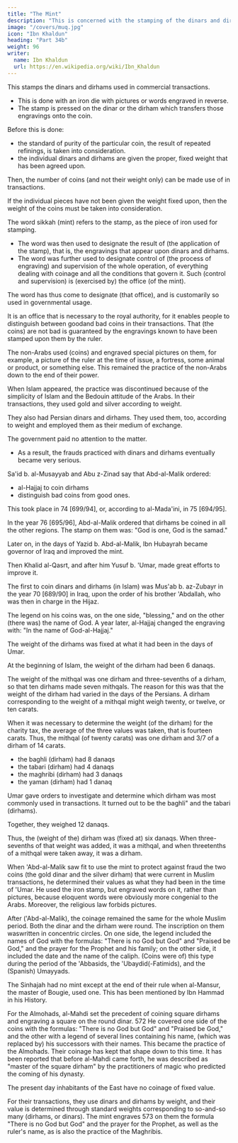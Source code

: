 ```yaml
---
title: "The Mint"
description: "This is concerned with the stamping of the dinars and dirhams used in commercial transactions"
image: "/covers/muq.jpg"
icon: "Ibn Khaldun"
heading: "Part 34b"
weight: 96
writer:
  name: Ibn Khaldun
  url: https://en.wikipedia.org/wiki/Ibn_Khaldun
---
```



This stamps the dinars and dirhams used in commercial transactions. 
- This is done with an iron die with pictures or words engraved in reverse. 
- The stamp is pressed on the dinar or the dirham which transfers those engravings onto the coin. 

Before this is done:
- the standard of purity of the particular coin, the result of repeated refinings, is taken into consideration. 
- the individual dinars and dirhams are given the proper, fixed weight that has been agreed upon. 

Then, the number of coins (and not their weight only) can be made use of in transactions. 

If the individual pieces have not been given the weight fixed upon, then the weight of the coins must be taken into consideration.

The word sikkah (mint) refers to the stamp, as the piece of iron used for stamping. 
- The word was then used to designate the result of (the application of the stamp), that is, the engravings that appear upon dinars and dirhams. 
- The word was further used to designate control of (the process of engraving) and supervision of the whole operation, of everything dealing with coinage and all the conditions that govern it. Such (control and supervision) is
(exercised by) the office (of the mint).

The word has thus come to designate (that office), and is customarily so used in governmental usage. 

It is an office that is necessary to the royal authority, for it enables people to distinguish between goodand bad coins in their transactions. That (the coins) are not bad is guaranteed by the engravings known to have been stamped upon them by the ruler.

The non-Arabs used (coins) and engraved special pictures on them, for example, a picture of the ruler at the time of issue, a fortress,<!-- 564 --> some animal or product, or something else. This remained the practice of the non-Arabs down to the
end of their power.

When Islam appeared, the practice was discontinued because of the simplicity of Islam and the Bedouin attitude of the Arabs. In their transactions, they used gold and silver according to weight.

They also had Persian dinars and dirhams. They used them, too, according to weight and employed them as their medium of exchange. 

The government paid no attention to the matter. 
- As a result, the frauds practiced with dinars and dirhams eventually became very serious.

Sa'id b. al-Musayyab and Abu z-Zinad say that<!-- , 565 --> Abd-al-Malik ordered:
- al-Hajjaj to coin dirhams
- distinguish bad coins from good ones. 

This took place in 74 [699/94], or, according to al-Mada'ini, <!-- 566 --> in 75 [694/95]. 

In the year 76 [695/96], Abd-al-Malik ordered that dirhams be coined in all the other regions. The stamp on them was: "God is one, God is the samad."
<!-- 56 7 -->

Later on, in the days of Yazid b. Abd-al-Malik, Ibn Hubayrah became governor of Iraq and improved the mint. 

Then Khalid al-Qasrt, and after him Yusuf b. 'Umar, made great efforts to improve it.

The first to coin dinars and dirhams (in Islam) was Mus'ab b. az-Zubayr<!--  568 --> in the year 70 [689/90] in Iraq, upon the order of his brother 'Abdallah, who was then in charge in the Hijaz. 

The legend on his coins was, on the one side, "blessing," and on the other (there was) the name of God. A year
later, al-Hajjaj changed the engraving with: "In the name of God-al-Hajjaj." <!-- 569 -->

The weight of the dirhams was fixed at what it had been in the days of Umar. 

At the beginning of Islam, the weight of the dirham had been 6 danaqs.

The weight of the mithqal was one dirham and three-sevenths of a dirham, so that
ten dirhams made seven mithqals. The reason for this was that the weight of the
dirham had varied in the days of the Persians. A dirham corresponding to the weight
of a mithqal might weigh twenty, or twelve, or ten carats. 

When it was necessary to determine the weight (of the dirham) for the charity tax, the average of the three
values was taken, that is fourteen carats. Thus, the mithqal (of twenty carats) was
one dirham and 3/7 of a dirham of 14 carats. 

- the baghli (dirham) had 8 danaqs
- the tabari (dirham) had 4 danaqs
- the maghribi (dirham) had 3 danaqs
- the yaman (dirham) had 1 danaq <!-- 570 --> 

Umar gave orders to investigate and determine which dirham was most commonly used in transactions. It turned out to
be the baghli" and the tabari (dirhams). 

Together, they weighed 12 danaqs.

Thus, the (weight of the) dirham was (fixed at) six danaqs. When three-sevenths of that weight was added, it was a mithqal, and when threetenths of a mithqal were taken away, it was a dirham.

When 'Abd-al-Malik saw fit to use the mint to protect against fraud the two
coins (the gold dinar and the silver dirham) that were current in Muslim transactions,
he determined their values as what they had been in the time of 'Umar. He used the
iron stamp, but engraved words on it, rather than pictures, because eloquent words
were obviously more congenial to the Arabs. Moreover, the religious law forbids
pictures.

After ('Abd-al-Malik), the coinage remained the same for the whole Muslim
period. Both the dinar and the dirham were round. The inscription on them waswritten in concentric circles. On one side, the legend included the names of God with the formulas: "There is no God but God" and "Praised be God," and the prayer
for the Prophet and his family; on the other side, it included the date and the name
of the caliph. (Coins were of) this type during the period of the 'Abbasids, the
'Ubaydid(-Fatimids), and the (Spanish) Umayyads. 

The Sinhajah had no mint except at the end of their rule when al-Mansur, the master of Bougie, used one. This has
been mentioned by Ibn Hammad in his History.<!-- 571 -->

For the Almohads, al-Mahdi set the precedent of coining square dirhams and engraving a square on the round dinar. 572 He covered one side of the coins with the formulas: "There is no God but God" and "Praised be God," and the other with a
legend of several lines containing his name, (which was replaced by) his successors
with their names. This became the practice of the Almohads. Their coinage has kept
that shape down to this time. It has been reported that before al-Mahdi came forth,
he was described as "master of the square dirham" by the practitioners of magic who
predicted the coming of his dynasty.


The present day inhabitants of the East have no coinage of fixed value. 

For their transactions, they use dinars and dirhams by weight, and their value is determined through standard weights corresponding to so-and-so many (dirhams, or dinars). The mint engraves 573 on them the formula "There is no God but God" and
the prayer for the Prophet, as well as the ruler's name, as is also the practice of the
Maghribis.

<!-- "This is the decision of the Mighty, the Knowing One." 574 -->